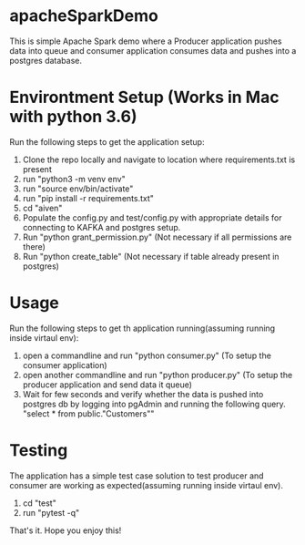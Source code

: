 # apacheSparkDemo
This is simple Apache Spark demo where a Producer application pushes data into queue and consumer application consumes data and pushes into a postgres database.

# Environtment Setup (Works in Mac with python 3.6)
Run the following steps to get the application setup:
  1. Clone the repo locally and navigate to location where requirements.txt is present
  2. run "python3 -m venv env"
  3. run "source env/bin/activate"
  4. run "pip install -r requirements.txt"
  5. cd "aiven"
  6. Populate the config.py and test/config.py with appropriate details for connecting to KAFKA and postgres setup. 
  7. Run "python grant_permission.py" (Not necessary if all permissions are there)
  8. Run "python create_table" (Not necessary if table already present in postgres)

# Usage
Run the following steps to get th application running(assuming running inside virtaul env):
  1. open a commandline and run "python consumer.py" (To setup the consumer application)
  2. open another commandline and run "python producer.py" (To setup the producer application and send data it queue)
  3. Wait for few seconds and verify whether the data is pushed into postgres db by logging into pgAdmin and running the following query.
     "select * from public."Customers""
     
# Testing
The application has a simple test case solution to test producer and consumer are working as expected(assuming running inside virtaul env).
  1. cd "test"
  2. run "pytest -q"
  
That's it. Hope you enjoy this!



